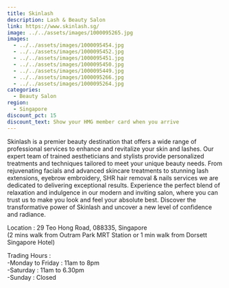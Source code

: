 ```yaml
---
title: Skinlash
description: Lash & Beauty Salon
link: https://www.skinlash.sg/
image: ../../assets/images/1000095265.jpg
images:
  - ../../assets/images/1000095454.jpg
  - ../../assets/images/1000095452.jpg
  - ../../assets/images/1000095451.jpg
  - ../../assets/images/1000095450.jpg
  - ../../assets/images/1000095449.jpg
  - ../../assets/images/1000095266.jpg
  - ../../assets/images/1000095264.jpg
categories:
  - Beauty Salon
region:
  - Singapore
discount_pct: 15
discount_text: Show your HMG member card when you arrive
---
```

Skinlash is a premier beauty destination that offers a wide range of professional services to enhance and revitalize your skin and lashes. Our expert team of trained aestheticians and stylists provide personalized treatments and techniques tailored to meet your unique beauty needs. From rejuvenating facials and advanced skincare treatments to stunning lash extensions, eyebrow embroidery, SHR hair removal & nails services we are dedicated to delivering exceptional results. Experience the perfect blend of relaxation and indulgence in our modern and inviting salon, where you can trust us to make you look and feel your absolute best. Discover the transformative power of Skinlash and uncover a new level of confidence and radiance.

Location : 29 Teo Hong Road, 088335, Singapore\
(2 mins walk from Outram Park MRT Station or 1 min walk from Dorsett Singapore Hotel)

Trading Hours :\
-Monday to Friday : 11am to 8pm\
-Saturday : 11am to 6.30pm\
-Sunday : Closed
